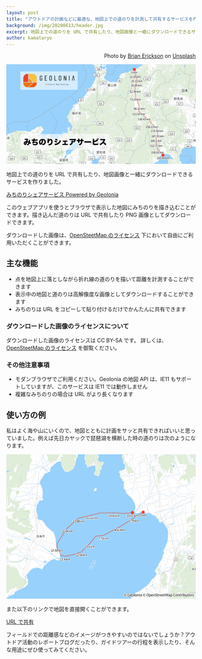 ```yaml
---
layout: post
title: "アウトドアの計画などに最適な、地図上での道のりを計測して共有するサービスを作りました。"
background: /img/20200613/header.jpg
excerpt: 地図上での道のりを URL で共有したり、地図画像と一緒にダウンロードできるサービスです。
author: kamataryo
---
```


<p style="text-align: right;">Photo by <a href="https://unsplash.com/@brianericksonco">Brian Erickson</a> on <a href="https://unsplash.com/">Unsplash</a></p>

[![](/img/20200613/service.png)](https://trail-sharing.geolonia.com/)

地図上での道のりを URL で共有したり、地図画像と一緒にダウンロードできるサービスを作りました。

[みちのりシェアサービス Powered by Geolonia](https://trail-sharing.geolonia.com/)

このウェブアプリを使うとブラウザで表示した地図にみちのりを描き込むことができます。描き込んだ道のりは URL で共有したり PNG 画像としてダウンロードできます。

ダウンロードした画像は、[OpenSteetMap のライセンス](https://www.openstreetmap.org/copyright/ja) 下において自由にご利用いただくことができます。

## 主な機能

- 点を地図上に落としながら折れ線の道のりを描いて距離を計測することができます
- 表示中の地図と道のりは高解像度な画像としてダウンロードすることができます
- みちのりは URL をコピーして貼り付けるだけでかんたんに共有できます

### ダウンロードした画像のライセンスについて

ダウンロードした画像のライセンスは CC BY-SA です。 詳しくは、[OpenSteetMap のライセンス](https://www.openstreetmap.org/copyright/ja) を御覧ください。

### その他注意事項

- モダンブラウザでご利用ください。Geolonia の地図 API は、IE11 もサポートしていますが、このサービスは IE11 では動作しません
- 複雑なみちのりの場合は URL がより長くなります

## 使い方の例

私はよく海や山にいくので、地図とともに計画をサッと共有できればいいと思っていました。例えば先日カヤックで琵琶湖を横断した時の道のりは次のようになります。

![琵琶湖を往復で横断した軌跡。33.01km](/img/20200613/biwako.png)

また以下のリンクで地図を直接開くことができます。

[URL で共有](https://trail-sharing.geolonia.com/?g=136.2317076530839%2C35.38798363611198%3B136.21495321294435%2C35.37948422699655%3B136.18814610872084%2C35.365822586422965%3B136.15836043736255%2C35.353069635539995%3B136.14421224346717%2C35.35185496374187%3B136.13304261670646%2C35.3406183836197%3B136.1177774601358%2C35.32816521267513%3B136.10437390802485%2C35.324520019169384%3B136.0876194678853%2C35.32148223236321%3B136.08017305004535%2C35.323001140033455%3B136.07235431131323%2C35.33484764053844%3B136.07272663220544%2C35.34092209552426%3B136.09134267680457%2C35.36400085962006%3B136.11256496764776%2C35.378877092079804%3B136.13639350473494%2C35.38373404348937%3B136.15203098219774%2C35.38676948963577%3B136.1780934446369%2C35.38707302796831%3B136.19633716834522%2C35.38616240954451%3B136.21197464580808%2C35.38737656515805#10.88/35.3722/136.1528)

フィールドでの距離感などのイメージがつきやすいのではないでしょうか？アウトドア活動のレポートブログだったり、ガイドツアーの行程を表示したり、そんな用途にぜひ使ってみてください。
